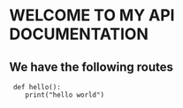 # WELCOME TO MY API DOCUMENTATION
## We have the following routes

```{python}
 def hello():
    print("hello world")
```